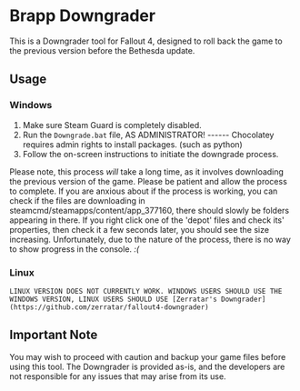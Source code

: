 # Brapp Downgrader

This is a Downgrader tool for Fallout 4, designed to roll back the game to the previous version before the Bethesda update. 

## Usage

### Windows

1. Make sure Steam Guard is completely disabled.
2. Run the `Downgrade.bat` file, AS ADMINISTRATOR! ------ Chocolatey requires admin rights to install packages. (such as python)
3. Follow the on-screen instructions to initiate the downgrade process.

Please note, this process *will* take a long time, as it involves downloading the previous version of the game. Please be patient and allow the process to complete. If you are anxious about if the process is working, you can check if the files are downloading in steamcmd/steamapps/content/app_377160, there should slowly be folders appearing in there. If you right click one of the 'depot' files and check its' properties, then check it a few seconds later, you should see the size increasing. Unfortunately, due to the nature of the process, there is no way to show progress in the console. *:(*

### Linux

    LINUX VERSION DOES NOT CURRENTLY WORK. WINDOWS USERS SHOULD USE THE WINDOWS VERSION, LINUX USERS SHOULD USE [Zerratar's Downgrader] (https://github.com/zerratar/fallout4-downgrader)

## Important Note
You may wish to proceed with caution and backup your game files before using this tool. The Downgrader is provided as-is, and the developers are not responsible for any issues that may arise from its use.
